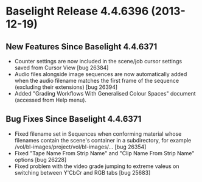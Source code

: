 # Baselight Release 4.4.6396 (2013-12-19)



## New Features Since Baselight 4.4.6371

* Counter settings are now included in the scene/job cursor settings saved from Cursor View \[bug 26384]
* Audio files alongside image sequences are now automatically added when the audio filename matches the first frame of the sequence (excluding their extensions) \[bug 26394]
* Added "Grading Workflows With Generalised Colour Spaces" document (accessed from Help menu).

## Bug Fixes Since Baselight 4.4.6371

* Fixed filename set in Sequences when conforming material whose filenames contain the scene's container in a subdirectory, for example /vol/bl-images/project/vol/bl-images/... \[bug 26354]
* Fixed "Tape Name From Strip Name" and "Clip Name From Strip Name" options \[bug 26228]
* Fixed problem with the video grade jumping to extreme valeus on switching between Y'CbCr and RGB tabs \[bug 25683]
